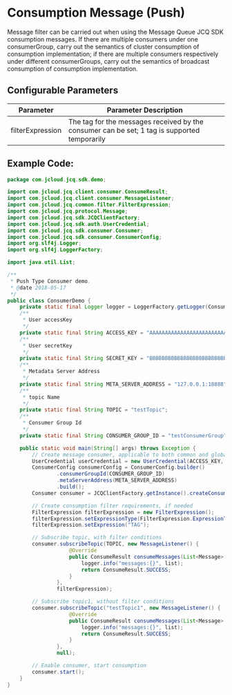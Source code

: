 # Consumption Message (Push)

Message filter can be carried out when using the Message Queue JCQ SDK consumption messages. If there are multiple consumers under one consumerGroup, carry out the semantics of cluster consumption of consumption implementation; if there are multiple consumers respectively under different consumerGroups, carry out the semantics of broadcast consumption of consumption implementation.

## Configurable Parameters
| Parameter             | Parameter Description                                          |
| ---------------- | ------------------------------------------------- |
| filterExpression | The tag for the messages received by the consumer can be set; 1 tag is supported temporarily |

## Example Code:
```java
package com.jcloud.jcq.sdk.demo;

import com.jcloud.jcq.client.consumer.ConsumeResult;
import com.jcloud.jcq.client.consumer.MessageListener;
import com.jcloud.jcq.common.filter.FilterExpression;
import com.jcloud.jcq.protocol.Message;
import com.jcloud.jcq.sdk.JCQClientFactory;
import com.jcloud.jcq.sdk.auth.UserCredential;
import com.jcloud.jcq.sdk.consumer.Consumer;
import com.jcloud.jcq.sdk.consumer.ConsumerConfig;
import org.slf4j.Logger;
import org.slf4j.LoggerFactory;

import java.util.List;

/**
 * Push Type Consumer demo.
 * @date 2018-05-17
 */
public class ConsumerDemo {
    private static final Logger logger = LoggerFactory.getLogger(ConsumerDemo.class);
    /**
     * User accessKey
     */
    private static final String ACCESS_KEY = "AAAAAAAAAAAAAAAAAAAAAAAAAAAAAAA0";
    /**
     * User secretKey
     */
    private static final String SECRET_KEY = "BBBBBBBBBBBBBBBBBBBBBBBBBBBBBBB0";
    /**
     * Metadata Server Address
     */
    private static final String META_SERVER_ADDRESS = "127.0.0.1:18888";
    /**
     * topic Name
     */
    private static final String TOPIC = "testTopic";
    /**
     * Consumer Group Id
     */
    private static final String CONSUMER_GROUP_ID = "testConsumerGroup";

    public static void main(String[] args) throws Exception {
        // Create message consumer, applicable to both common and global sequential messages
        UserCredential userCredential = new UserCredential(ACCESS_KEY, SECRET_KEY);
        ConsumerConfig consumerConfig = ConsumerConfig.builder()
                .consumerGroupId(CONSUMER_GROUP_ID)
                .metaServerAddress(META_SERVER_ADDRESS)
                .build();
        Consumer consumer = JCQClientFactory.getInstance().createConsumer(userCredential, consumerConfig);

        // Create consumption filter requirements, if needed
        FilterExpression filterExpression = new FilterExpression();
        filterExpression.setExpressionType(FilterExpression.ExpressionType.TAG);
        filterExpression.setExpression("TAG");

        // Subscribe topic, with filter conditions
        consumer.subscribeTopic(TOPIC, new MessageListener() {
                    @Override
                    public ConsumeResult consumeMessages(List<Message> list) {
                        logger.info("messages:{}", list);
                        return ConsumeResult.SUCCESS;
                    }
                },
                filterExpression);

        // Subscribe topic1, without filter conditions
        consumer.subscribeTopic("testTopic1", new MessageListener() {
                    @Override
                    public ConsumeResult consumeMessages(List<Message> list) {
                        logger.info("messages:{}", list);
                        return ConsumeResult.SUCCESS;
                    }
                },
                null);

        // Enable consumer, start consumption
        consumer.start();
    }
}
```


